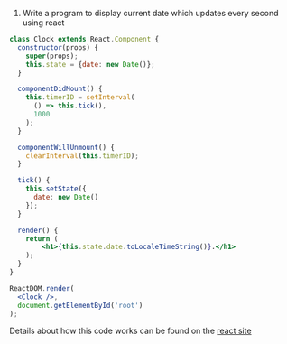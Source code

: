 1. Write a program to display current date which updates every second using react

```jsx harmony
class Clock extends React.Component {
  constructor(props) {
    super(props);
    this.state = {date: new Date()};
  }

  componentDidMount() {
    this.timerID = setInterval(
      () => this.tick(),
      1000
    );
  }

  componentWillUnmount() {
    clearInterval(this.timerID);
  }

  tick() {
    this.setState({
      date: new Date()
    });
  }

  render() {
    return (
        <h1>{this.state.date.toLocaleTimeString()}.</h1>
    );
  }
}

ReactDOM.render(
  <Clock />,
  document.getElementById('root')
);
```

Details about how this code works can be found on the [react site](https://reactjs.org/docs/state-and-lifecycle.html#adding-lifecycle-methods-to-a-class)  